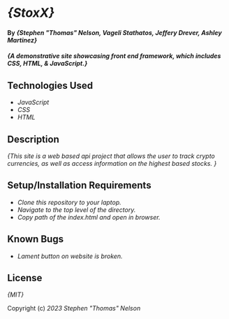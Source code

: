 
# _{StoxX}_

#### By _**{Stephen "Thomas" Nelson, Vageli Stathatos, Jeffery Drever, Ashley Martinez}**_

#### _{A demonstrative site showcasing front end framework, which includes CSS, HTML, & JavaScript.}_

## Technologies Used

* _JavaScript_
* _CSS_
* _HTML_

## Description

_{This site is a web based api project that allows the user to track crypto currencies, as well as access information on the highest based stocks. }_

## Setup/Installation Requirements

* _Clone this repository to your laptop._
* _Navigate to the top level of the directory._
* _Copy path of the index.html and open in browser._

## Known Bugs

* _Lament button on website is broken._

## License

_{MIT}_

Copyright (c) _2023_ _Stephen "Thomas" Nelson_